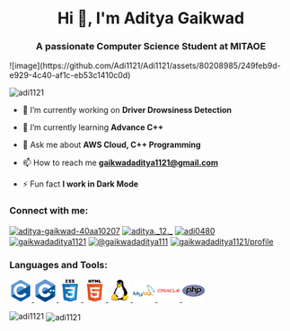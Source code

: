 <h1 align="center">Hi 👋, I'm Aditya Gaikwad</h1>
<h3 align="center">A passionate Computer Science Student at MITAOE</h3>
![image](https://github.com/Adi1121/Adi1121/assets/80208985/249feb9d-e929-4c40-af1c-eb53c1410c0d)


<p align="left"> <img src="https://komarev.com/ghpvc/?username=adi1121&label=Profile%20views&color=0e75b6&style=flat" alt="adi1121" /> </p>

- 🔭 I’m currently working on **Driver Drowsiness Detection**

- 🌱 I’m currently learning **Advance C++**

- 💬 Ask me about **AWS Cloud, C++ Programming**

- 📫 How to reach me **gaikwadaditya1121@gmail.com**

- ⚡ Fun fact **I work in Dark Mode**

<h3 align="left">Connect with me:</h3>
<p align="left">
<a href="https://linkedin.com/in/aditya-gaikwad-40aa10207" target="blank"><img align="center" src="https://raw.githubusercontent.com/rahuldkjain/github-profile-readme-generator/master/src/images/icons/Social/linked-in-alt.svg" alt="aditya-gaikwad-40aa10207" height="30" width="40" /></a>
<a href="https://instagram.com/aditya._12._" target="blank"><img align="center" src="https://raw.githubusercontent.com/rahuldkjain/github-profile-readme-generator/master/src/images/icons/Social/instagram.svg" alt="aditya._12._" height="30" width="40" /></a>
<a href="https://www.codechef.com/users/adi0480" target="blank"><img align="center" src="https://cdn.jsdelivr.net/npm/simple-icons@3.1.0/icons/codechef.svg" alt="adi0480" height="30" width="40" /></a>
<a href="https://www.leetcode.com/gaikwadaditya1121" target="blank"><img align="center" src="https://raw.githubusercontent.com/rahuldkjain/github-profile-readme-generator/master/src/images/icons/Social/leet-code.svg" alt="gaikwadaditya1121" height="30" width="40" /></a>
<a href="https://www.hackerearth.com/@gaikwadaditya111" target="blank"><img align="center" src="https://raw.githubusercontent.com/rahuldkjain/github-profile-readme-generator/master/src/images/icons/Social/hackerearth.svg" alt="@gaikwadaditya111" height="30" width="40" /></a>
<a href="https://auth.geeksforgeeks.org/user/gaikwadaditya1121/profile" target="blank"><img align="center" src="https://raw.githubusercontent.com/rahuldkjain/github-profile-readme-generator/master/src/images/icons/Social/geeks-for-geeks.svg" alt="gaikwadaditya1121/profile" height="30" width="40" /></a>
</p>

<h3 align="left">Languages and Tools:</h3>
<p align="left"> <a href="https://www.cprogramming.com/" target="_blank" rel="noreferrer"> <img src="https://raw.githubusercontent.com/devicons/devicon/master/icons/c/c-original.svg" alt="c" width="40" height="40"/> </a> <a href="https://www.w3schools.com/cpp/" target="_blank" rel="noreferrer"> <img src="https://raw.githubusercontent.com/devicons/devicon/master/icons/cplusplus/cplusplus-original.svg" alt="cplusplus" width="40" height="40"/> </a> <a href="https://www.w3schools.com/css/" target="_blank" rel="noreferrer"> <img src="https://raw.githubusercontent.com/devicons/devicon/master/icons/css3/css3-original-wordmark.svg" alt="css3" width="40" height="40"/> </a> <a href="https://www.w3.org/html/" target="_blank" rel="noreferrer"> <img src="https://raw.githubusercontent.com/devicons/devicon/master/icons/html5/html5-original-wordmark.svg" alt="html5" width="40" height="40"/> </a> <a href="https://www.linux.org/" target="_blank" rel="noreferrer"> <img src="https://raw.githubusercontent.com/devicons/devicon/master/icons/linux/linux-original.svg" alt="linux" width="40" height="40"/> </a> <a href="https://www.mysql.com/" target="_blank" rel="noreferrer"> <img src="https://raw.githubusercontent.com/devicons/devicon/master/icons/mysql/mysql-original-wordmark.svg" alt="mysql" width="40" height="40"/> </a> <a href="https://www.oracle.com/" target="_blank" rel="noreferrer"> <img src="https://raw.githubusercontent.com/devicons/devicon/master/icons/oracle/oracle-original.svg" alt="oracle" width="40" height="40"/> </a> <a href="https://www.php.net" target="_blank" rel="noreferrer"> <img src="https://raw.githubusercontent.com/devicons/devicon/master/icons/php/php-original.svg" alt="php" width="40" height="40"/> </a> </p>

<p><img align="left" src="https://github-readme-stats.vercel.app/api/top-langs?username=adi1121&show_icons=true&locale=en&layout=compact" alt="adi1121" /></p>

<p>&nbsp;<img align="center" src="https://github-readme-stats.vercel.app/api?username=adi1121&show_icons=true&locale=en" alt="adi1121" /></p>
